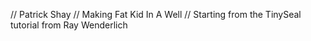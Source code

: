 // Patrick Shay
// Making Fat Kid In A Well
// Starting from the TinySeal tutorial from Ray Wenderlich 
